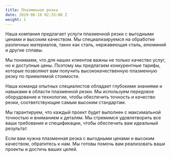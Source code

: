 ```yaml
---
title: Плазменная резка
date: 2019-06-18 02:33:00 Z
weight: 1
---
```


Наша компания предлагает услуги плазменной резки с выгодными ценами и высоким качеством. Мы специализируемся на обработке различных материалов, таких как сталь, нержавеющая сталь, алюминий и другие сплавы.

Мы понимаем, что для наших клиентов важны не только качество услуг, но и доступные цены. Поэтому мы предлагаем конкурентные тарифы, которые позволяют вам получить высококачественную плазменную резку по приемлемой стоимости.

Наша команда опытных специалистов обладает глубокими знаниями и навыками в области плазменной резки. Мы используем передовое оборудование и технологии, чтобы обеспечить точность и качество резки, соответствующие самым высоким стандартам.

Мы гарантируем, что каждый проект будет выполнен с максимальной точностью и вниманием к деталям. Мы стремимся удовлетворить все ваши требования и спецификации, чтобы обеспечить вам идеальный результат.

Если вам нужна плазменная резка с выгодными ценами и высоким качеством, обратитесь к нам. Мы готовы помочь вам реализовать ваши проекты и достичь ваших целей.